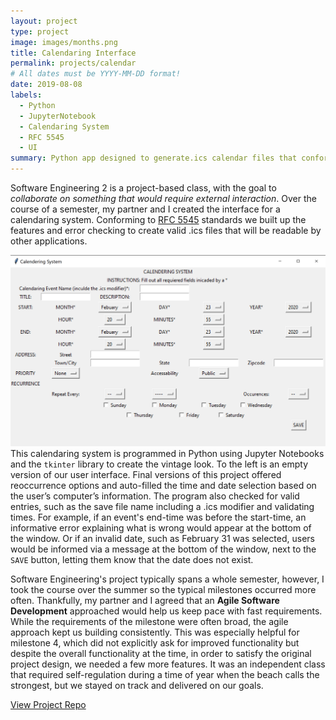 ```yaml
---
layout: project
type: project
image: images/months.png
title: Calendaring Interface 
permalink: projects/calendar 
# All dates must be YYYY-MM-DD format!
date: 2019-08-08
labels:
  - Python
  - JupyterNotebook
  - Calendaring System
  - RFC 5545 
  - UI 
summary: Python app designed to generate.ics calendar files that conform to RFC standards. Content is based on user input. 
---
```


Software Engineering 2 is a project-based class, with the goal to *collaborate on something that would require external interaction*. Over the course of a semester, my partner and I created the interface for a calendaring system. Conforming to [RFC 5545](https://tools.ietf.org/html/rfc5545) standards we built up the features and error checking to create valid .ics files that will be readable by other applications. 

<img class="ui large left floated rounded image" src="../images/UI.png"> This calendaring system is programmed in Python using Jupyter Notebooks and the `tkinter` library to create the vintage look. To the left is an empty version of our user interface. Final versions of this project offered reoccurrence options and auto-filled the time and date selection based on the user’s computer’s information. The program also checked for valid entries, such as the save file name including a .ics modifier and validating times. For example, if an event's end-time was before the start-time, an informative error explaining what is wrong would appear at the bottom of the window. Or if an invalid date, such as February 31 was selected, users would be informed via a message at the bottom of the window, next to the `SAVE` button, letting them know that the date does not exist. 

Software Engineering's project typically spans a whole semester, however, I took the course over the summer so the typical milestones occurred more often. Thankfully, my partner and I agreed that an **Agile Software Development** approached would help us keep pace with fast requirements. While the requirements of the milestone were often broad, the agile approach kept us building consistently. This was especially helpful for milestone 4, which did not explicitly ask for improved functionality but despite the overall functionality at the time, in order to satisfy the original project design, we needed a few more features. It was an independent class that required self-regulation during a time of year when the beach calls the strongest, but we stayed on track and delivered on our goals. 



[View Project Repo](https://github.com/ics414-teamorzo/TeamOrzo)



